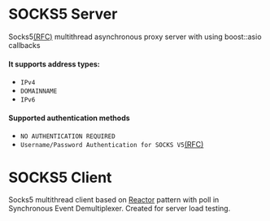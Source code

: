 #  SOCKS5 Server 
Socks5[(RFC)](https://tools.ietf.org/html/rfc1928) multithread asynchronous proxy server with using boost::asio callbacks

#### It supports address types:
* `IPv4`
* `DOMAINNAME`
* `IPv6`

#### Supported authentication methods 
* `NO AUTHENTICATION REQUIRED` 
* `Username/Password Authentication for SOCKS V5`[(RFC)](https://tools.ietf.org/html/rfc1929)

# SOCKS5 Client
Socks5 multithread client based on [Reactor](https://www.adamtornhill.com/Patterns%20in%20C%205,%20REACTOR.pdf) pattern with poll in Synchronous Event Demultiplexer.
Created for server load testing. 

